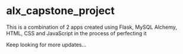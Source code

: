# alx_capstone_project

This is a combination of 2 apps created using Flask, MySQL Alchemy, HTML, CSS and JavaScript in the process of perfecting it


Keep looking for more updates...
